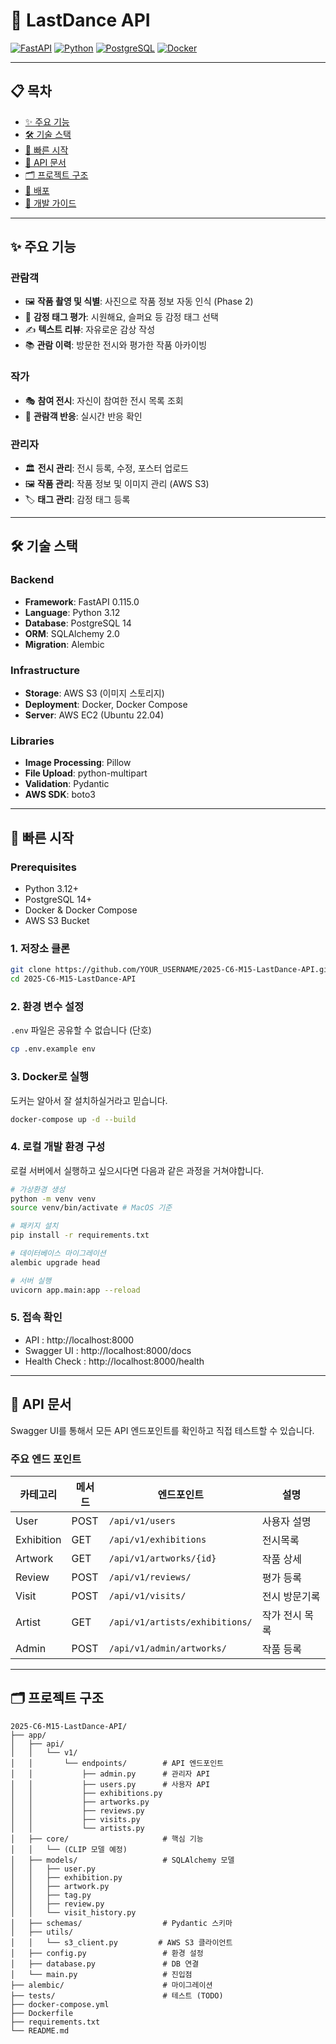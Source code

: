 # 🎨 LastDance API

[![FastAPI](https://img.shields.io/badge/FastAPI-0.115.0-009688?logo=fastapi)](https://fastapi.tiangolo.com/)
[![Python](https://img.shields.io/badge/Python-3.12-3776AB?logo=python)](https://www.python.org/)
[![PostgreSQL](https://img.shields.io/badge/PostgreSQL-14-4169E1?logo=postgresql)](https://www.postgresql.org/)
[![Docker](https://img.shields.io/badge/Docker-Ready-2496ED?logo=docker)](https://www.docker.com/)

---

## 📋 목차

- [✨ 주요 기능](#-주요-기능)
- [🛠 기술 스택](#-기술-스택)
- [🚀 빠른 시작](#-빠른-시작)
- [📡 API 문서](#-api-문서)
- [🗂 프로젝트 구조](#-프로젝트-구조)
- [🐳 배포](#-배포)
- [📝 개발 가이드](#-개발-가이드)

---

## ✨ 주요 기능

### 관람객
- 🖼️ **작품 촬영 및 식별**: 사진으로 작품 정보 자동 인식 (Phase 2)
- 💭 **감정 태그 평가**: 시원해요, 슬퍼요 등 감정 태그 선택
- ✍️ **텍스트 리뷰**: 자유로운 감상 작성
- 📚 **관람 이력**: 방문한 전시와 평가한 작품 아카이빙

### 작가
- 🎭 **참여 전시**: 자신이 참여한 전시 목록 조회
- 💬 **관람객 반응**: 실시간 반응 확인

### 관리자
- 🏛️ **전시 관리**: 전시 등록, 수정, 포스터 업로드
- 🖼️ **작품 관리**: 작품 정보 및 이미지 관리 (AWS S3)
- 🏷️ **태그 관리**: 감정 태그 등록

---

## 🛠 기술 스택

### Backend
- **Framework**: FastAPI 0.115.0
- **Language**: Python 3.12
- **Database**: PostgreSQL 14
- **ORM**: SQLAlchemy 2.0
- **Migration**: Alembic

### Infrastructure
- **Storage**: AWS S3 (이미지 스토리지)
- **Deployment**: Docker, Docker Compose
- **Server**: AWS EC2 (Ubuntu 22.04)

### Libraries
- **Image Processing**: Pillow
- **File Upload**: python-multipart
- **Validation**: Pydantic
- **AWS SDK**: boto3

---

## 🚀 빠른 시작

### Prerequisites

- Python 3.12+
- PostgreSQL 14+
- Docker & Docker Compose
- AWS S3 Bucket

### 1. 저장소 클론
```bash
git clone https://github.com/YOUR_USERNAME/2025-C6-M15-LastDance-API.git
cd 2025-C6-M15-LastDance-API
```

### 2. 환경 변수 설정
`.env` 파일은 공유할 수 없습니다 (단호)
```bash
cp .env.example env
```

### 3. Docker로 실행
도커는 알아서 잘 설치하실거라고 믿습니다.
```bash
docker-compose up -d --build
```

### 4. 로컬 개발 환경 구성
로컬 서버에서 실행하고 싶으시다면 다음과 같은 과정을 거쳐야합니다.
```bash
# 가상환경 생성
python -m venv venv
source venv/bin/activate # MacOS 기준

# 패키지 설치
pip install -r requirements.txt

# 데이터베이스 마이그레이션 
alembic upgrade head

# 서버 실행
uvicorn app.main:app --reload
```

### 5. 접속 확인

- API : http://localhost:8000
- Swagger UI : http://localhost:8000/docs
- Health Check : http://localhost:8000/health

---

## 📡 API 문서

Swagger UI를 통해서 모든 API 엔드포인트를 확인하고 직접 테스트할 수 있습니다.

### 주요 엔드 포인트

|카테고리|메서드|엔드포인트|설명|
|---|---|---|---|
|User|POST|`/api/v1/users`|사용자 설명|
|Exhibition|GET|`/api/v1/exhibitions`|전시목록|
|Artwork|GET|`/api/v1/artworks/{id}`|작품 상세|
|Review|POST|`/api/v1/reviews/`|평가 등록|
|Visit|POST|`/api/v1/visits/`|전시 방문기록|
|Artist|GET|`/api/v1/artists/exhibitions/`|작가 전시 목록|
|Admin|POST|`/api/v1/admin/artworks/`|작품 등록|

---

## 🗂️ 프로젝트 구조
```
2025-C6-M15-LastDance-API/
├── app/
│   ├── api/
│   │   └── v1/
│   │       └── endpoints/        # API 엔드포인트
│   │           ├── admin.py      # 관리자 API
│   │           ├── users.py      # 사용자 API
│   │           ├── exhibitions.py
│   │           ├── artworks.py
│   │           ├── reviews.py
│   │           ├── visits.py
│   │           └── artists.py
│   ├── core/                     # 핵심 기능
│   │   └── (CLIP 모델 예정)
│   ├── models/                   # SQLAlchemy 모델
│   │   ├── user.py
│   │   ├── exhibition.py
│   │   ├── artwork.py
│   │   ├── tag.py
│   │   ├── review.py
│   │   └── visit_history.py
│   ├── schemas/                  # Pydantic 스키마
│   ├── utils/
│   │   └── s3_client.py         # AWS S3 클라이언트
│   ├── config.py                 # 환경 설정
│   ├── database.py               # DB 연결
│   └── main.py                   # 진입점
├── alembic/                      # 마이그레이션
├── tests/                        # 테스트 (TODO)
├── docker-compose.yml
├── Dockerfile
├── requirements.txt
└── README.md
```
